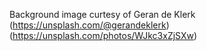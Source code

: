 

Background image curtesy of Geran de Klerk (https://unsplash.com/@gerandeklerk) (https://unsplash.com/photos/WJkc3xZjSXw)